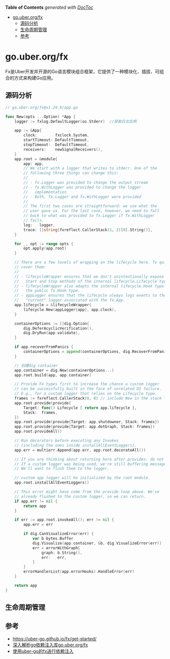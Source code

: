 <!-- START doctoc generated TOC please keep comment here to allow auto update -->
<!-- DON'T EDIT THIS SECTION, INSTEAD RE-RUN doctoc TO UPDATE -->
**Table of Contents**  *generated with [DocToc](https://github.com/thlorenz/doctoc)*

- [go.uber.org/fx](#gouberorgfx)
  - [源码分析](#%E6%BA%90%E7%A0%81%E5%88%86%E6%9E%90)
  - [生命周期管理](#%E7%94%9F%E5%91%BD%E5%91%A8%E6%9C%9F%E7%AE%A1%E7%90%86)
  - [参考](#%E5%8F%82%E8%80%83)

<!-- END doctoc generated TOC please keep comment here to allow auto update -->

# go.uber.org/fx

Fx是Uber开发并开源的Go语言模块组合框架，它提供了一种模块化、插拔、可组合的方式来构建Go应用。


## 源码分析


```go
// go.uber.org/fx@v1.24.0/app.go

func New(opts ...Option) *App {
	logger := fxlog.DefaultLogger(os.Stderr)  //获取日志实例

	app := &App{
		clock:        fxclock.System,
		startTimeout: DefaultTimeout,
		stopTimeout:  DefaultTimeout,
		receivers:    newSignalReceivers(),
	}
	app.root = &module{
		app: app,
		// We start with a logger that writes to stderr. One of the
		// following three things can change this:
		//
		// - fx.Logger was provided to change the output stream
		// - fx.WithLogger was provided to change the logger
		//   implementation
		// - Both, fx.Logger and fx.WithLogger were provided
		//
		// The first two cases are straightforward: we use what the
		// user gave us. For the last case, however, we need to fall
		// back to what was provided to fx.Logger if fx.WithLogger
		// fails.
		log:   logger,
		trace: []string{fxreflect.CallerStack(1, 2)[0].String()},
	}

	for _, opt := range opts {
		opt.apply(app.root)
	}

	// There are a few levels of wrapping on the lifecycle here. To quickly
	// cover them:
	//
	// - lifecycleWrapper ensures that we don't unintentionally expose the
	//   Start and Stop methods of the internal lifecycle.Lifecycle type
	// - lifecycleWrapper also adapts the internal lifecycle.Hook type into
	//   the public fx.Hook type.
	// - appLogger ensures that the lifecycle always logs events to the
	//   "current" logger associated with the fx.App.
	app.lifecycle = &lifecycleWrapper{
		lifecycle.New(appLogger{app}, app.clock),
	}

	containerOptions := []dig.Option{
		dig.DeferAcyclicVerification(),
		dig.DryRun(app.validate),
	}

	if app.recoverFromPanics {
		containerOptions = append(containerOptions, dig.RecoverFromPanics())
	}

	// 创建dig container
	app.container = dig.New(containerOptions...)
	app.root.build(app, app.container)

	// Provide Fx types first to increase the chance a custom logger
	// can be successfully built in the face of unrelated DI failure.
	// E.g., for a custom logger that relies on the Lifecycle type.
	frames := fxreflect.CallerStack(0, 0) // include New in the stack for default Provides
	app.root.provide(provide{
		Target: func() Lifecycle { return app.lifecycle },
		Stack:  frames,
	})
	app.root.provide(provide{Target: app.shutdowner, Stack: frames})
	app.root.provide(provide{Target: app.dotGraph, Stack: frames})
	app.root.provideAll()

	// Run decorators before executing any Invokes
	// (including the ones inside installAllEventLoggers).
	app.err = multierr.Append(app.err, app.root.decorateAll())

	// If you are thinking about returning here after provides: do not (just yet)!
	// If a custom logger was being used, we're still buffering messages.
	// We'll want to flush them to the logger.

	// custom app logger will be initialized by the root module.
	app.root.installAllEventLoggers()

	// This error might have come from the provide loop above. We've
	// already flushed to the custom logger, so we can return.
	if app.err != nil {
		return app
	}

	if err := app.root.invokeAll(); err != nil {
		app.err = err

		if dig.CanVisualizeError(err) {
			var b bytes.Buffer
			dig.Visualize(app.container, &b, dig.VisualizeError(err))
			err = errorWithGraph{
				graph: b.String(),
				err:   err,
			}
		}
		errorHandlerList(app.errorHooks).HandleError(err)
	}

	return app
}
```
## 生命周期管理



## 参考


- https://uber-go.github.io/fx/get-started/
- [深入解析go依赖注入库go.uber.org/fx](https://zhuanlan.zhihu.com/p/418299054)
- [使用uber-go的fx进行依赖注入](https://czyt.tech/post/using-uber-go-fx-for-go-dependency-injection/)